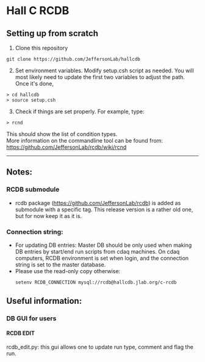 # Hall C RCDB

## Setting up from scratch
1) Clone this repository
  ```
  git clone https://github.com/JeffersonLab/hallcdb
  ```
2) Set environment variables. Modify setup.csh script as needed. You will most likely need to update the first two variables to adjust the path.
  Once it's done, 
  ```
  > cd hallcdb
  > source setup.csh
  ```
3) Check if things are set properly. For example, type:
  ```
  > rcnd
  ```
  This should show the list of condition types. </br>
  More information on the commandline tool can be found from: https://github.com/JeffersonLab/rcdb/wiki/rcnd
  
-----------------------------

## Notes:
### RCDB submodule
  - rcdb package (https://github.com/JeffersonLab/rcdb) is added as submodule with a specific tag. This release version is a rather old one, but for now keep it as it is. 
### Connection string:
  - For updating DB entries: Master DB should be only used when making DB entries by start/end run scripts from cdaq machines. On cdaq computers, RCDB environment is set when login, and the connection string is set to the master database.
  - Please use the read-only copy otherwise:
    ```
    setenv RCDB_CONNECTION mysql://rcdb@hallcdb.jlab.org/c-rcdb
    ```
## Useful information: 
### DB GUI for users
  #### RCDB EDIT
  rcdb_edit.py: this gui allows one to update run type, comment and flag the run.
